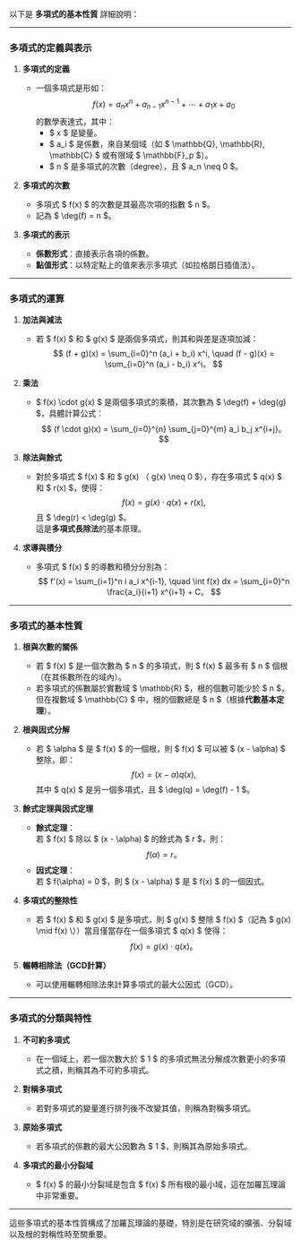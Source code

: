 以下是 **多項式的基本性質** 詳細說明：

---

### **多項式的定義與表示**

1. **多項式的定義**  
   - 一個多項式是形如：
     $$
     f(x) = a_n x^n + a_{n-1} x^{n-1} + \cdots + a_1 x + a_0
     $$
     的數學表達式，其中：
     - $ x $ 是變量。
     - $ a_i $ 是係數，來自某個域（如 $ \mathbb{Q}, \mathbb{R}, \mathbb{C} $ 或有限域 $ \mathbb{F}_p $）。
     - $ n $ 是多項式的次數（degree），且 $ a_n \neq 0 $。

2. **多項式的次數**  
   - 多項式 $ f(x) $ 的次數是其最高次項的指數 $ n $。
   - 記為 $ \deg(f) = n $。

3. **多項式的表示**  
   - **係數形式**：直接表示各項的係數。
   - **點值形式**：以特定點上的值來表示多項式（如拉格朗日插值法）。

---

### **多項式的運算**

1. **加法與減法**  
   - 若 $ f(x) $ 和 $ g(x) $ 是兩個多項式，則其和與差是逐項加減：
     $$
     (f + g)(x) = \sum_{i=0}^n (a_i + b_i) x^i, \quad (f - g)(x) = \sum_{i=0}^n (a_i - b_i) x^i。
     $$

2. **乘法**  
   - $ f(x) \cdot g(x) $ 是兩個多項式的乘積，其次數為 $ \deg(f) + \deg(g) $，具體計算公式：
     $$
     (f \cdot g)(x) = \sum_{i=0}^{n} \sum_{j=0}^{m} a_i b_j x^{i+j}。
     $$

3. **除法與餘式**  
   - 對於多項式 $ f(x) $ 和 $ g(x) $（$ g(x) \neq 0 $），存在多項式 $ q(x) $ 和 $ r(x) $，使得：
     $$
     f(x) = g(x) \cdot q(x) + r(x),
     $$
     且 $ \deg(r) < \deg(g) $。  
     這是**多項式長除法**的基本原理。

4. **求導與積分**  
   - 多項式 $ f(x) $ 的導數和積分分別為：
     $$
     f'(x) = \sum_{i=1}^n i a_i x^{i-1}, \quad \int f(x) dx = \sum_{i=0}^n \frac{a_i}{i+1} x^{i+1} + C。
     $$

---

### **多項式的基本性質**

1. **根與次數的關係**  
   - 若 $ f(x) $ 是一個次數為 $ n $ 的多項式，則 $ f(x) $ 最多有 $ n $ 個根（在其係數所在的域內）。
   - 若多項式的係數屬於實數域 $ \mathbb{R} $，根的個數可能少於 $ n $，但在複數域 $ \mathbb{C} $ 中，根的個數總是 $ n $（根據**代數基本定理**）。

2. **根與因式分解**  
   - 若 $ \alpha $ 是 $ f(x) $ 的一個根，則 $ f(x) $ 可以被 $ (x - \alpha) $ 整除，即：
     $$
     f(x) = (x - \alpha) q(x),
     $$
     其中 $ q(x) $ 是另一個多項式，且 $ \deg(q) = \deg(f) - 1 $。

3. **餘式定理與因式定理**  
   - **餘式定理**：  
     若 $ f(x) $ 除以 $ (x - \alpha) $ 的餘式為 $ r $，則：
     $$
     f(\alpha) = r。
     $$
   - **因式定理**：  
     若 $ f(\alpha) = 0 $，則 $ (x - \alpha) $ 是 $ f(x) $ 的一個因式。

4. **多項式的整除性**  
   - 若 $ f(x) $ 和 $ g(x) $ 是多項式，則 $ g(x) $ 整除 $ f(x) $（記為 $ g(x) \mid f(x) \））當且僅當存在一個多項式 $ q(x) $ 使得：
     $$
     f(x) = g(x) \cdot q(x)。
     $$

5. **輾轉相除法（GCD計算）**  
   - 可以使用輾轉相除法來計算多項式的最大公因式（GCD）。

---

### **多項式的分類與特性**

1. **不可約多項式**  
   - 在一個域上，若一個次數大於 $ 1 $ 的多項式無法分解成次數更小的多項式之積，則稱其為不可約多項式。

2. **對稱多項式**  
   - 若對多項式的變量進行排列後不改變其值，則稱為對稱多項式。

3. **原始多項式**  
   - 若多項式的係數的最大公因數為 $ 1 $，則稱其為原始多項式。

4. **多項式的最小分裂域**  
   - $ f(x) $ 的最小分裂域是包含 $ f(x) $ 所有根的最小域，這在加羅瓦理論中非常重要。

---

這些多項式的基本性質構成了加羅瓦理論的基礎，特別是在研究域的擴張、分裂域以及根的對稱性時至關重要。